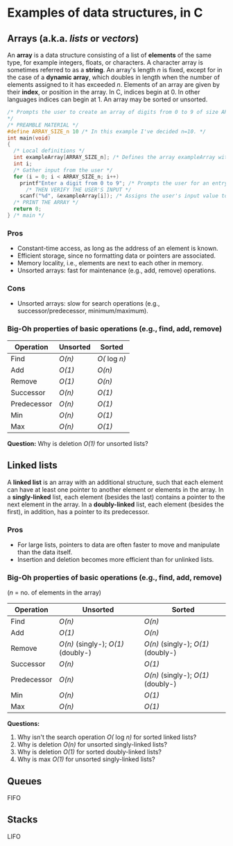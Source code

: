 # Examples of data structures, in C
## Arrays (a.k.a. _lists_ or _vectors_)
An __array__ is a data structure consisting of a list of __elements__ of the same type, for example integers, floats, or characters.  A character array is sometimes referred to as a __string__.  An array's length _n_ is fixed, except for in the case of a __dynamic array__, which doubles in length when the number of elements assigned to it has exceeded _n_.  Elements of an array are given by their __index__, or position in the array.  In C, indices begin at 0.  In other languages indices can begin at 1.  An array may be sorted or unsorted.
```c
/* Prompts the user to create an array of digits from 0 to 9 of size ARRAY_SIZE_n 
*/
/* PREAMBLE MATERIAL */
#define ARRAY_SIZE_n 10 /* In this example I've decided n=10. */
int main(void)
{
  /* Local definitions */
  int exampleArray[ARRAY_SIZE_n]; /* Defines the array exampleArray with size ARRAY_SIZE_n */
  int i;
  /* Gather input from the user */
  for (i = 0; i < ARRAY_SIZE_n; i++)
    printf"Enter a digit from 0 to 9"; /* Prompts the user for an entry of the array */
      /* THEN VERIFY THE USER'S INPUT */
    scanf("%d", &exampleArray[i]); /* Assigns the user's input value to exampleArray[i] */
  /* PRINT THE ARRAY */
  return 0;
} /* main */
```
### Pros 
* Constant-time access, as long as the address of an element is known.  
* Efficient storage, since no formatting data or pointers are associated.  
* Memory locality, i.e., elements are next to each other in memory.  
* Unsorted arrays: fast for maintenance (e.g., add, remove) operations. 
### Cons 
* Unsorted arrays: slow for search operations (e.g., successor/predecessor, minimum/maximum). 
<!--### use when:-->
### Big-Oh properties of basic operations (e.g., find, add, remove)
Operation | Unsorted | Sorted
--------- | -------- | ------
Find | _O(n)_ | _O(_ log _n)_
Add | _O(1)_ | _O(n)_
Remove | _O(1)_ | _O(n)_
Successor | _O(n)_ | _O(1)_
Predecessor | _O(n)_ | _O(1)_
Min | _O(n)_ | _O(1)_
Max | _O(n)_ | _O(1)_

__Question:__ Why is deletion _O(1)_ for unsorted lists?

## Linked lists
A __linked list__ is an array with an additional structure, such that each element can have at least one pointer to another element or elements in the array.  In a __singly-linked__ list, each element (besides the last) contains a pointer to the next element in the array.  In a __doubly-linked__ list, each element (besides the first), in addition, has a pointer to its predecessor.  
<!--
```c
/* The following is an example of a list of people in a line, for example, at the lunch counter. 
*/
/* PREAMBLE */
/* Prototype Declarations */
  typedef struct singly_linked_list /* Linked lists are not predefined data types the way arrays are. */
    {
    char person[10]; /* Each field contains the name of an individual, or at least the first ten characters of their name. */ 
    struct singly_linked_list *next; /* IS THE TAG USE APPROPRIATE HERE, OR IS IT ENOUGH TO JUST USE THE TYPE-ID? */
      /* This is a pointer to the next node in the linked list.
        This data structure is recursive, and so the pointer *next is to the address 
        of the first field of a smaller linked list. 
      */
    } SINGLL; /* My abbreviation for "singly-linked list" */ 
int main(void)  
{
  /* Local definitions */
  SINGLL lunchLineToday; /* Defines the singly-linked list lunchLineToday */
  /* Statement(s) */
  lunchLineToday = {Bobby, Tammy, Joe, Noel, Marieclair};
  return 0;
} /* main */
```
-->
### Pros 
* For large lists, pointers to data are often faster to move and manipulate than the data itself.  
* Insertion and deletion becomes more efficient than for unlinked lists.
<!--### Cons 
*  -->
<!--### use when:-->
### Big-Oh properties of basic operations (e.g., find, add, remove)
(_n_ = no. of elements in the array)

Operation | Unsorted | Sorted
--------- | -------- | ------
Find | _O(n)_ | _O(n)_
Add | _O(1)_ | _O(n)_
Remove | _O(n)_ (singly-); _O(1)_ (doubly-) | _O(n)_ (singly-); _O(1)_ (doubly-)
Successor | _O(n)_ | _O(1)_
Predecessor | _O(n)_ | _O(n)_ (singly-); _O(1)_ (doubly-) 
Min | _O(n)_ | _O(1)_
Max | _O(n)_ | _O(1)_

__Questions:__ 
1. Why isn't the search operation _O(_ log _n)_ for sorted linked lists?
1. Why is deletion _O(n)_ for unsorted singly-linked lists?
1. Why is deletion _O(1)_ for sorted doubly-linked lists?
1. Why is max _O(1)_ for unsorted singly-linked lists?

## Queues
FIFO
## Stacks
LIFO
<!--## Hashtables
## Binary search trees
## Priority queues/ heaps
-->
